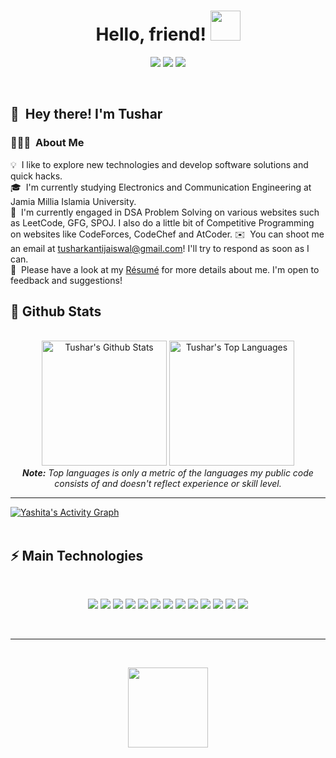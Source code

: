 
<h1 align="center">
  Hello, friend!
  <a href="#"><img src="https://media.giphy.com/media/w5MSivCJcmHEQ/giphy.gif" width="48"></a>
</h1>

<p align="center">   
  <a href="mailto:tusharkantijaiswal@gmail.com" target="_blank"><img src="https://img.shields.io/badge/-Email-0D1117?style=for-the-badge&logo=gmail&logoColor=F0DB4F"></a>
  <a href="https://www.linkedin.com/in/tushar-jaiswal14b/" target="_blank"><img src="https://img.shields.io/badge/-LinkedIn-0D1117?style=for-the-badge&logo=linkedin&logoColor=F0DB4F"></a> 
  <a href="https://leetcode.com/natoyato_/" target="_blank"><img src="https://img.shields.io/badge/-LeetCode-0D1117?style=for-the-badge&logo=leetcode&logoColor=F0DB4F"></a>
</p>


<br/>

## 👋 &nbsp;Hey there! I'm Tushar

### 👨🏻‍💻 &nbsp;About Me

💡 &nbsp;I like to explore new technologies and develop software solutions and quick hacks.\
🎓 &nbsp;I'm currently studying Electronics and Communication Engineering at Jamia Millia Islamia University.\
🌱 &nbsp;I'm currently engaged in DSA Problem Solving on various websites such as LeetCode, GFG, SPOJ. I also do a little bit of Competitive Programming on websites like CodeForces, CodeChef and AtCoder.
✉️ &nbsp;You can shoot me an email at tusharkantijaiswal@gmail.com! I'll try to respond as soon as I can.\
📄 &nbsp;Please have a look at my [Résumé](https://drive.google.com/file/d/1lpGARHHcvvER9v5PjZd2WySpe1TscvVs/viewl) for more details about me. I'm open to feedback and suggestions!

<h2>📃 Github Stats</h2>

<br/>

<diV>

  <div align="center">
    <a href="#"><img alt="Tushar's Github Stats" src="https://github-readme-stats.vercel.app/api?username=tusharkj14&show_icons=true&hide=contribs,prs&theme=highcontrast" height="200"/></a>
    <a href="#"><img alt="Tushar's Top Languages" src="https://github-readme-stats.vercel.app/api/top-langs/?username=tusharkj14&show_icons=true&layout=compact&theme=highcontrast" height="200"/></a>
    <br/>
    <i><b>Note:</b> Top languages is only a metric of the languages my public code consists of and doesn't reflect experience or skill level.</i>
  </div>

  <hr/>

  <div>
    <a href="#"><img alt="Yashita's Activity Graph" src="https://activity-graph.herokuapp.com/graph?username=tusharkj14&custom_title=Tushar%20Kanti%20Jaiswal's%20Contribution%20Graph&bg_color=0D1117&color=F0DB4F&line=FFFFFF&point=F0DB4F&hide_border=true" /></a>
  <div> 
</div>

<br/>

<h2>⚡ Main Technologies</h2>

<br/>

<p align="center">
  <a href="#"><img src="https://img.shields.io/badge/-JavaScript-0D1117?style=flat-square&logo=javascript&logoColor=F0DB4F"></a>
  <a href="#"><img src="https://img.shields.io/badge/-TypeScript-0D1117?style=flat-square&logo=typescript&logoColor=F0DB4F"></a>
  <a href="#"><img src="https://img.shields.io/badge/-HTML5-0D1117?style=flat-square&logo=html5&logoColor=F0DB4F"></a>
  <a href="#"><img src="https://img.shields.io/badge/-CSS3-0D1117?style=flat-square&logo=css3&logoColor=F0DB4F"></a>
  <a href="#"><img src="https://img.shields.io/badge/-Angular-0D1117?style=flat-square&logo=angular&logoColor=F0DB4F"></a>
  <a href="#"><img src="https://img.shields.io/badge/-Nodejs-0D1117?style=flat-square&logo=Node.js&logoColor=F0DB4F"></a>
  <a href="#"><img src="https://img.shields.io/badge/-Python-0D1117?style=flat-square&logo=Python&logoColor=F0DB4F"></a>
  <a href="#"><img src="https://img.shields.io/badge/-C++-0D1117?style=flat-square&logo=c%2B%2B&logoColor=F0DB4F"></a>
  <a href="#"><img src="https://img.shields.io/badge/Markdown-%230D1117.svg?style=flat-square&logo=markdown&logoColor=F0DB4F"></a>
  <a href="#"><img src="https://img.shields.io/badge/-MongoDB-0D1117?style=flat-square&logo=mongodb&logoColor=F0DB4F"></a>
  <a href="#"><img src="https://img.shields.io/badge/-PostgreSQL-0D1117?style=flat-square&logo=postgresql&logoColor=F0DB4F"></a>
  <a href="#"><img src="https://img.shields.io/badge/-MySQL-0D1117?style=flat-square&logo=mysql&logoColor=F0DB4F"></a>
  <a href="#"><img src="https://img.shields.io/badge/SQL%20-%230D1117.svg?style=flat-square&logo=amazon-dynamodb&logoColor=F0DB4F"></a>
</p>

<br/>

<hr/>


<br/>

<p align="center">
  <a href="#"><img src="https://media.giphy.com/media/vmGjjH1XOjViEfbBfZ/giphy.gif" width="128"></a>
</p>
